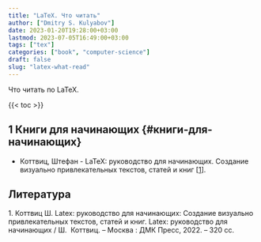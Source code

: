 ```yaml
---
title: "LaTeX. Что читать"
author: ["Dmitry S. Kulyabov"]
date: 2023-01-20T19:28:00+03:00
lastmod: 2023-07-05T16:49:00+03:00
tags: ["tex"]
categories: ["book", "computer-science"]
draft: false
slug: "latex-what-read"
---
```


Что читать по LaTeX.

<!--more-->

{{< toc >}}


## <span class="section-num">1</span> Книги для начинающих {#книги-для-начинающих}

-   Коттвиц, Штефан - LaTeX: руководство для начинающих. Создание визуально привлекательных текстов, статей и книг [<a href="#citeproc_bib_item_1">1</a>].

## Литература

<div class="csl-bib-body">
  <div class="csl-entry"><a id="citeproc_bib_item_1"></a>1.	Коттвиц Ш. Latex: руководство для начинающих: Создание визуально привлекательных текстов, статей и книг. Latex: руководство для начинающих / Ш.  Коттвиц. – Москва : ДМК Пресс, 2022. – 320 сс.</div>
</div>
